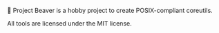 :beaver: Project Beaver is a hobby project to create POSIX-compliant coreutils.

All tools are licensed under the MIT license.
